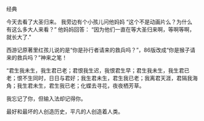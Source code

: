 经典

今天去看了大圣归来。 我旁边有个小孩儿问他妈妈 “这个不是动画片么？为什么有这么多大人来看？” 他妈妈回答： “因为他们一直在等大圣归来啊，等啊等啊，就长大了."

西游记原著里红孩儿说的是“你是孙行者请来的救兵吗？”，86版改成“你是猴子请来的救兵吗？”神来之笔！

“君生我未生，我生君已老；君恨我生迟，我恨君生早；君生我未生，我生君已老；恨不生同时，日日与君好；我生君未生，君生我已老；我离君天涯，君隔我海角；我生君未生，君生我已老；化蝶去寻花，夜夜栖芳草。

我忘记了你，但输入法却记得你。

最好和最坏的人创造历史，平凡的人创造着人类。


